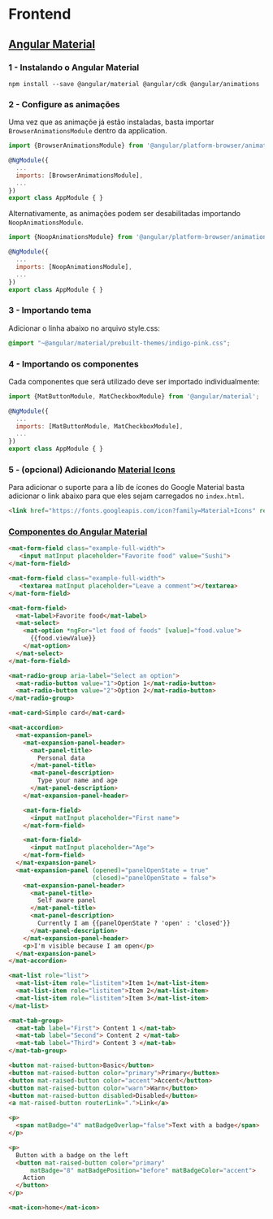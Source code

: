 # Frontend

## [Angular Material](https://material.angular.io/)

### 1 - Instalando o Angular Material

```
npm install --save @angular/material @angular/cdk @angular/animations
```

### 2 - Configure as animações

Uma vez que as animaçõe já estão instaladas, basta importar ```BrowserAnimationsModule``` dentro da application.

```js
import {BrowserAnimationsModule} from '@angular/platform-browser/animations';

@NgModule({
  ...
  imports: [BrowserAnimationsModule],
  ...
})
export class AppModule { }
```

Alternativamente, as animações podem ser desabilitadas importando ```NoopAnimationsModule```.

```js
import {NoopAnimationsModule} from '@angular/platform-browser/animations';

@NgModule({
  ...
  imports: [NoopAnimationsModule],
  ...
})
export class AppModule { }
```

### 3 - Importando tema

Adicionar o linha abaixo no arquivo style.css:

```css
@import "~@angular/material/prebuilt-themes/indigo-pink.css";
```

### 4 - Importando os componentes

Cada componentes que será utilizado deve ser importado individualmente:

```js
import {MatButtonModule, MatCheckboxModule} from '@angular/material';

@NgModule({
  ...
  imports: [MatButtonModule, MatCheckboxModule],
  ...
})
export class AppModule { }
```

### 5 - (opcional) Adicionando [Material Icons](https://material.io/tools/icons)

Para adicionar o suporte para a lib de ícones do Google Material basta adicionar o link abaixo para que eles sejam carregados no ```index.html```.

```html
<link href="https://fonts.googleapis.com/icon?family=Material+Icons" rel="stylesheet">
```

### [Componentes do Angular Material](https://material.angular.io/components)

```html
<mat-form-field class="example-full-width">
   <input matInput placeholder="Favorite food" value="Sushi">
</mat-form-field>

<mat-form-field class="example-full-width">
   <textarea matInput placeholder="Leave a comment"></textarea>
</mat-form-field>
```

```html
<mat-form-field>
  <mat-label>Favorite food</mat-label>
  <mat-select>
    <mat-option *ngFor="let food of foods" [value]="food.value">
      {{food.viewValue}}
    </mat-option>
  </mat-select>
</mat-form-field>
```

```html
<mat-radio-group aria-label="Select an option">
  <mat-radio-button value="1">Option 1</mat-radio-button>
  <mat-radio-button value="2">Option 2</mat-radio-button>
</mat-radio-group>
```

```html
<mat-card>Simple card</mat-card>
```

```html
<mat-accordion>
  <mat-expansion-panel>
    <mat-expansion-panel-header>
      <mat-panel-title>
        Personal data
      </mat-panel-title>
      <mat-panel-description>
        Type your name and age
      </mat-panel-description>
    </mat-expansion-panel-header>

    <mat-form-field>
      <input matInput placeholder="First name">
    </mat-form-field>

    <mat-form-field>
      <input matInput placeholder="Age">
    </mat-form-field>
  </mat-expansion-panel>
  <mat-expansion-panel (opened)="panelOpenState = true"
                       (closed)="panelOpenState = false">
    <mat-expansion-panel-header>
      <mat-panel-title>
        Self aware panel
      </mat-panel-title>
      <mat-panel-description>
        Currently I am {{panelOpenState ? 'open' : 'closed'}}
      </mat-panel-description>
    </mat-expansion-panel-header>
    <p>I'm visible because I am open</p>
  </mat-expansion-panel>
</mat-accordion>
```

```html
<mat-list role="list">
  <mat-list-item role="listitem">Item 1</mat-list-item>
  <mat-list-item role="listitem">Item 2</mat-list-item>
  <mat-list-item role="listitem">Item 3</mat-list-item>
</mat-list>
```

```html
<mat-tab-group>
  <mat-tab label="First"> Content 1 </mat-tab>
  <mat-tab label="Second"> Content 2 </mat-tab>
  <mat-tab label="Third"> Content 3 </mat-tab>
</mat-tab-group>
```

```html
<button mat-raised-button>Basic</button>
<button mat-raised-button color="primary">Primary</button>
<button mat-raised-button color="accent">Accent</button>
<button mat-raised-button color="warn">Warn</button>
<button mat-raised-button disabled>Disabled</button>
<a mat-raised-button routerLink=".">Link</a>
```

```html
<p>
  <span matBadge="4" matBadgeOverlap="false">Text with a badge</span>
</p>

<p>
  Button with a badge on the left
  <button mat-raised-button color="primary"
      matBadge="8" matBadgePosition="before" matBadgeColor="accent">
    Action
  </button>
</p>
```

```html
<mat-icon>home</mat-icon>
```


